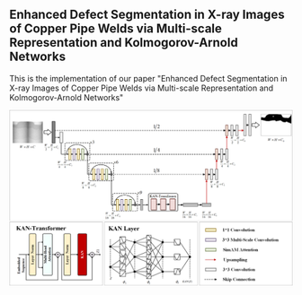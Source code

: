 ## Enhanced Defect Segmentation in X-ray Images of Copper Pipe Welds via Multi-scale Representation and Kolmogorov-Arnold Networks
This is the implementation of our paper "Enhanced Defect Segmentation in X-ray Images of Copper Pipe Welds via Multi-scale Representation and Kolmogorov-Arnold Networks"

<p align="middle">
    <img src="images/Fig.1.png">
</p>
